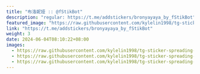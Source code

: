 ```yaml
---
title: "布洛妮娅 :: @fStikBot"
description: "regular: https://t.me/addstickers/bronyayaya_by_fStikBot"
featured_image: "https://raw.githubusercontent.com/kylelin1998/tg-sticker-spreading-worldwide-images/main/img/65ba6543-cac1-45dc-a245-b31e6610766f.jpg"
link: "https://t.me/addstickers/bronyayaya_by_fStikBot"
weight: 3
date: 2024-06-04T08:10:22+08:00
images:
  - https://raw.githubusercontent.com/kylelin1998/tg-sticker-spreading-worldwide-images/main/img/65ba6543-cac1-45dc-a245-b31e6610766f.jpg
  - https://raw.githubusercontent.com/kylelin1998/tg-sticker-spreading-worldwide-images/main/img/a0eb1e2a-ee77-45de-a06b-ffcd74ba8751.jpg
  - https://raw.githubusercontent.com/kylelin1998/tg-sticker-spreading-worldwide-images/main/img/90e32acf-a83b-429b-8283-8ecd4dae21c7.jpg
---
```

